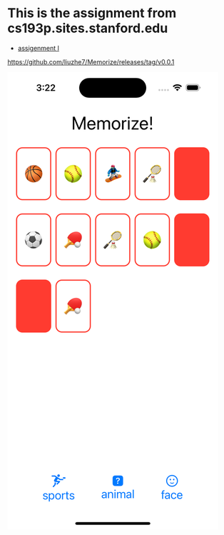 #  This is the assignment from cs193p.sites.stanford.edu

- [assigenment I](https://cs193p.sites.stanford.edu/sites/g/files/sbiybj16636/files/media/file/a1_0.pdf)

https://github.com/liuzhe7/Memorize/releases/tag/v0.0.1

![Screen](/ScreenShot.png)
